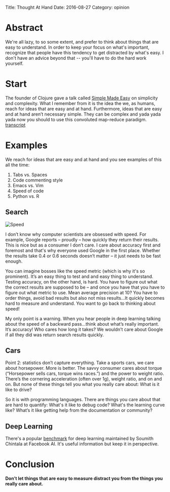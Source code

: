 Title:  Thought At Hand
Date:   2016-08-27
Category: opinion

# Abstract

We're all lazy, to so some extent, and prefer to think about things that are easy to understand.
In order to keep your focus on what's important, recognize that people have this tendency to get distracted by what's easy.
I don't have an advice beyond that -- you'll have to do the hard work yourself.

# Start

The founder of Clojure gave a talk called
[Simple Made Easy](https://www.infoq.com/presentations/Simple-Made-Easy) on simplicity and complexity.
What I remember from it is the idea the we, as humans, reach for ideas that are easy and at hand.
Furthermore, ideas that are easy and at hand aren’t necessary simple.
They can be complex and yada yada yada now you should to use this convoluted map-reduce paradigm.
[transcript](https://github.com/matthiasn/talk-transcripts/blob/master/Hickey_Rich/SimpleMadeEasy.md)

# Examples

We reach for ideas that are easy and at hand and you see examples of this all the time:

1. Tabs vs. Spaces
2. Code commenting style
3. Emacs vs. Vim
4. Speed of code
5. Python vs. R

## Search

![Speed]({static}/images/code_speed_screenshot.png)


I don’t know why computer scientists are obsessed with speed.
For example, Google reports – proudly – how quickly they return their results.
This is nice but as a consumer I don’t care.
I care about accuracy first and foremost and that's why everyone used Google in the first place.
Whether the results take 0.4 or 0.6 seconds doesn’t matter – it just needs to be fast enough.

You can imagine bosses like the speed metric (which is why it's so prominent).
It’s an easy thing to test and and easy thing to understand.
Testing accuracy, on the other hand, is hard.
You have to figure out what the correct results are supposed to be – and once you have that you have to figure out what metric to use. Mean average precision at 10? You have to order things, avoid bad results but also not miss results...It quickly becomes hard to measure and understand. You want to go back to thinking about speed!

My only point is a warning. When you hear people in deep learning talking about the speed of a backward pass...think about what’s really important. It’s accuracy! Who cares how long it takes? We wouldn’t care about Google if all they did was return search results quickly.

## Cars

Point 2: statistics don’t capture everything. Take a sports cars, we care about horsepower. More is better.
The savvy consumer cares about torque (“Horsepower sells cars, torque wins races.”) and the power to weight ratio. There’s the cornering acceleration (often over 1g), weight ratio, and on and on.
But none of these things tell you what you really care about: What is it like to drive?

So it is with programming languages.
There are things you care about that are hard to quantify: What's it like to debug code?
What's the learning curve like?
What’s it like getting help from the documentation or community?

## Deep Learning

There's a popular [benchmark](https://github.com/soumith/convnet-benchmarks
) for deep learning maintained by Soumith Chintala at Facebook AI.
It's useful information but keep it in perspective.

# Conclusion
**Don’t let things that are easy to measure distract you from the things you really care about.**
